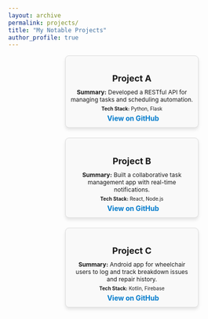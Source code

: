 ```yaml
---
layout: archive
permalink: projects/
title: "My Notable Projects"
author_profile: true
---
```


<head>
  <link rel="stylesheet" href="https://cdnjs.cloudflare.com/ajax/libs/font-awesome/5.15.4/css/all.min.css">
</head>

<style>
  .projects-container {
    display: flex;
    flex-wrap: wrap;
    gap: 20px;
    justify-content: space-evenly;
  }

  .project-card {
    background: #f9f9f9;
    border: 1px solid #ddd;
    border-radius: 8px;
    padding: 10px;  /* Reduced padding for smaller cards */
    width: 250px;  /* Reduced width for smaller cards */
    box-shadow: 0 4px 6px rgba(0, 0, 0, 0.1);
    text-align: center;
    transition: transform 0.3s ease;
  }

  .project-card:hover {
    transform: scale(1.05);
  }

  .project-card h3 {
    margin-bottom: 10px;
    font-size: 18px;
  }

  .project-card p {
    font-size: 12px;  /* Smaller text for the summary */
    margin: 5px 0;
  }

  .project-card a {
    color: #007acc;
    text-decoration: none;
    font-weight: bold;
    display: flex;
    justify-content: center;
    align-items: center;
    gap: 5px;
  }

  .project-card a:hover {
    text-decoration: underline;
  }

  .project-card i {
    font-size: 18px; /* Adjust size for the GitHub icon */
  }
</style>

<div class="projects-container">
  <div class="project-card">
    <h3>Project A</h3>
    <p><strong>Summary:</strong> Developed a RESTful API for managing tasks and scheduling automation.</p>
    <p><small><strong>Tech Stack:</strong> Python, Flask</small></p>
    <a href="https://github.com/your-project" target="_blank">
      <i class="fab fa-github"></i> View on GitHub
    </a>
  </div>

  <div class="project-card">
    <h3>Project B</h3>
    <p><strong>Summary:</strong> Built a collaborative task management app with real-time notifications.</p>
    <p><small><strong>Tech Stack:</strong> React, Node.js</small></p>
    <a href="https://github.com/your-project" target="_blank">
      <i class="fab fa-github"></i> View on GitHub
    </a>
  </div>

  <div class="project-card">
    <h3>Project C</h3>
    <p><strong>Summary:</strong> Android app for wheelchair users to log and track breakdown issues and repair history.</p>
    <p><small><strong>Tech Stack:</strong> Kotlin, Firebase</small></p>
    <a href="https://github.com/your-project" target="_blank">
      <i class="fab fa-github"></i> View on GitHub
    </a>
  </div>

  <!-- Add more project cards here -->
</div>
